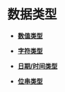 # 数据类型<a name="ZH-CN_TOPIC_0289900421"></a>

-   **[数值类型](dolphin-数值类型.md)**  

-   **[字符类型](dolphin-字符类型.md)**  

-   **[日期/时间类型](dolphin-日期-时间类型.md)**  

-   **[位串类型](dolphin-位串类型.md)**  